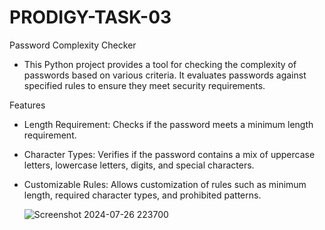 # PRODIGY-TASK-03


Password Complexity Checker
- This Python project provides a tool for checking the complexity of passwords based on various criteria. It evaluates passwords against specified rules to ensure they meet security requirements.

Features

- Length Requirement: Checks if the password meets a minimum length requirement.
- Character Types: Verifies if the password contains a mix of uppercase letters, lowercase letters, digits, and special characters.
- Customizable Rules: Allows customization of rules such as minimum length, required character types, and prohibited patterns.

  ![Screenshot 2024-07-26 223700](https://github.com/user-attachments/assets/624ba0b5-7d41-471e-a556-371f2b6272f1)

